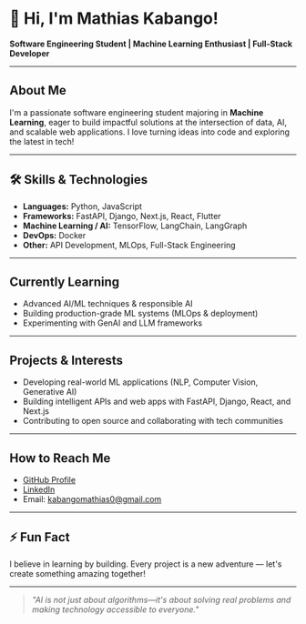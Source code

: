 # 👋 Hi, I'm Mathias Kabango!

**Software Engineering Student | Machine Learning Enthusiast | Full-Stack Developer**

---

## About Me

I'm a passionate software engineering student majoring in **Machine Learning**, eager to build impactful solutions at the intersection of data, AI, and scalable web applications. I love turning ideas into code and exploring the latest in tech!

---

## 🛠️ Skills & Technologies

- **Languages:** Python, JavaScript
- **Frameworks:** FastAPI, Django, Next.js, React, Flutter
- **Machine Learning / AI:** TensorFlow, LangChain, LangGraph
- **DevOps:** Docker
- **Other:** API Development, MLOps, Full-Stack Engineering

---

## Currently Learning

- Advanced AI/ML techniques & responsible AI
- Building production-grade ML systems (MLOps & deployment)
- Experimenting with GenAI and LLM frameworks

---

## Projects & Interests

- Developing real-world ML applications (NLP, Computer Vision, Generative AI)
- Building intelligent APIs and web apps with FastAPI, Django, React, and Next.js
- Contributing to open source and collaborating with tech communities

---

## How to Reach Me

- [GitHub Profile](https://github.com/Mathias-Kabango3)
- [LinkedIn](https://www.linkedin.com/in/mathias-kabango/)
- Email: kabangomathias0@gmail.com

---

## ⚡ Fun Fact

I believe in learning by building. Every project is a new adventure — let's create something amazing together!

---

> _"AI is not just about algorithms—it's about solving real problems and making technology accessible to everyone."_
